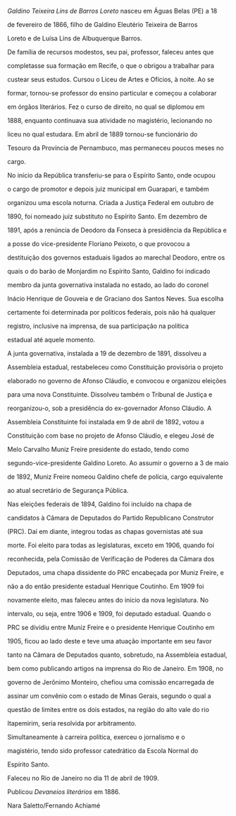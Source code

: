 

*Galdino Teixeira Lins de Barros Loreto* nasceu em Águas Belas (PE) a 18

de fevereiro de 1866, filho de Galdino Eleutério Teixeira de Barros

Loreto e de Luísa Lins de Albuquerque Barros.



De família de recursos modestos, seu pai, professor, faleceu antes que

completasse sua formação em Recife, o que o obrigou a trabalhar para

custear seus estudos. Cursou o Liceu de Artes e Ofícios, à noite. Ao se

formar, tornou-se professor do ensino particular e começou a colaborar

em órgãos literários. Fez o curso de direito, no qual se diplomou em

1888, enquanto continuava sua atividade no magistério, lecionando no

liceu no qual estudara. Em abril de 1889 tornou-se funcionário do

Tesouro da Província de Pernambuco, mas permaneceu poucos meses no

cargo.



No início da República transferiu-se para o Espírito Santo, onde ocupou

o cargo de promotor e depois juiz municipal em Guarapari, e também

organizou uma escola noturna. Criada a Justiça Federal em outubro de

1890, foi nomeado juiz substituto no Espírito Santo. Em dezembro de

1891, após a renúncia de Deodoro da Fonseca à presidência da República e

a posse do vice-presidente Floriano Peixoto, o que provocou a

destituição dos governos estaduais ligados ao marechal Deodoro, entre os

quais o do barão de Monjardim no Espírito Santo, Galdino foi indicado

membro da junta governativa instalada no estado, ao lado do coronel

Inácio Henrique de Gouveia e de Graciano dos Santos Neves. Sua escolha

certamente foi determinada por políticos federais, pois não há qualquer

registro, inclusive na imprensa, de sua participação na política

estadual até aquele momento.



A junta governativa, instalada a 19 de dezembro de 1891, dissolveu a

Assembleia estadual, restabeleceu como Constituição provisória o projeto

elaborado no governo de Afonso Cláudio, e convocou e organizou eleições

para uma nova Constituinte. Dissolveu também o Tribunal de Justiça e

reorganizou-o, sob a presidência do ex-governador Afonso Cláudio. A

Assembleia Constituinte foi instalada em 9 de abril de 1892, votou a

Constituição com base no projeto de Afonso Cláudio, e elegeu José de

Melo Carvalho Muniz Freire presidente do estado, tendo como

segundo-vice-presidente Galdino Loreto. Ao assumir o governo a 3 de maio

de 1892, Muniz Freire nomeou Galdino chefe de polícia, cargo equivalente

ao atual secretário de Segurança Pública.



Nas eleições federais de 1894, Galdino foi incluído na chapa de

candidatos à Câmara de Deputados do Partido Republicano Construtor

(PRC). Daí em diante, integrou todas as chapas governistas até sua

morte. Foi eleito para todas as legislaturas, exceto em 1906, quando foi

reconhecida, pela Comissão de Verificação de Poderes da Câmara dos

Deputados, uma chapa dissidente do PRC encabeçada por Muniz Freire, e

não a do então presidente estadual Henrique Coutinho. Em 1909 foi

novamente eleito, mas faleceu antes do início da nova legislatura. No

intervalo, ou seja, entre 1906 e 1909, foi deputado estadual. Quando o

PRC se dividiu entre Muniz Freire e o presidente Henrique Coutinho em

1905, ficou ao lado deste e teve uma atuação importante em seu favor

tanto na Câmara de Deputados quanto, sobretudo, na Assembleia estadual,

bem como publicando artigos na imprensa do Rio de Janeiro. Em 1908, no

governo de Jerônimo Monteiro, chefiou uma comissão encarregada de

assinar um convênio com o estado de Minas Gerais, segundo o qual a

questão de limites entre os dois estados, na região do alto vale do rio

Itapemirim, seria resolvida por arbitramento.



Simultaneamente à carreira política, exerceu o jornalismo e o

magistério, tendo sido professor catedrático da Escola Normal do

Espírito Santo.



Faleceu no Rio de Janeiro no dia 11 de abril de 1909.



Publicou *Devaneios literários* em 1886.



Nara Saletto/Fernando Achiamé



